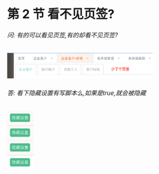 # 第 2 节 看不见页签?

###### 问: 有的可以看见页签,有的却看不见页签?

<img src="./img/tab_hide_1.png" alt="tab_hide_1" style="zoom: 33%;" />

###### 答: 看下隐藏设置有写脚本么,如果是true,就会被隐藏

<img src="./img/tab_hide_2.png" alt="tab_hide_2" style="zoom:50%;" />

